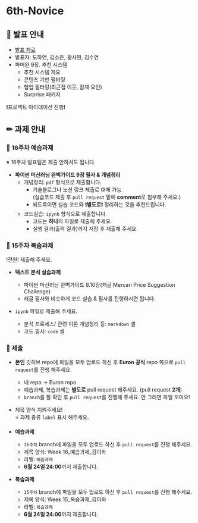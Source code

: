 # 6th-Novice

## 📢 발표 안내
- [발표 자료]()
- 발표자: 도하연, 김소은, 황사현, 김수연
- 파머완 9장. 추천 시스템
  - 추천 시스템 개요
  - 콘텐츠 기반 필터링
  - 협업 필터링(최근접 이웃, 잠재 요인)
  - Surprise 패키지
  
❗프로젝트 아이데이션 진행❗

## ✏ 과제 안내
### 📍 16주차 예습과제
※ 16주차 발표팀은 제출 안하셔도 됩니다.
- **파이썬 머신러닝 완벽가이드 9장 필사 & 개념정리**  
  - 개념정리: ```pdf``` 형식으로 제출합니다.
    - 기술블로그나 노션 링크 제출로 대체 가능  
      (실습코드 제출 후 ```pull request``` 밑에 **comment**로 첨부해 주세요.)
    - 되도록이면 실습 코드와 **❗별도로❗** 정리하는 것을 추천드립니다.
  - 코드실습: ```ipynb``` 형식으로 제출합니다.
    - 코드는 **하나**의 파일로 제출해 주세요.
    - 실행 결과(출력 결과)까지 저장 후 제출해 주세요.

### 📍 15주차 복습과제
!전원! 제출해 주세요.

- **텍스트 분석 실습과제**  
  - 파이썬 머신러닝 완벽가이드 8.10장(캐글 Mercari Price Suggestion Challenge)
  - 캐글 필사와 비슷하게 코드 실습 & 필사를 진행하시면 됩니다.
            
- ```ipynb``` 파일로 제출해 주세요.
  - 분석 프로세스/ 관련 이론 개념정리 등: ```markdown``` 셀
  - 코드 필사: ```code``` 셀

### 📍 제출
- **본인** 깃허브 repo에 파일을 모두 업로드 하신 후 **Euron 공식** repo 쪽으로 ```pull request```를 진행 해주세요.
  - 내 repo -> Euron repo
  - 예습과제, 복습과제는 **별도로** pull request 해주세요. (pull request **2개**)
  - ```branch```를 잘 확인 후 ```pull request```를 진행해 주세요. 안 그러면 파일 꼬여요!
- 제목 양식 지켜주세요!  
⭐ 과제 종류 ```label``` 표시 해주세요.

- **예습과제**
  - ```16주차``` branch에 파일을 모두 업로드 하신 후 ```pull request```를 진행 해주세요.
  - 제목 양식: Week 16_예습과제_김이화
  - 라벨: ```예습과제```
  - **6월 24일 24:00**까지 제출합니다.
  
- **복습과제**
  - ```15주차``` branch에 파일을 모두 업로드 하신 후 ```pull request```를 진행 해주세요.
  - 제목 양식: Week 15_복습과제_김이화
  - 라벨: ```복습과제```
  - **6월 24일 24:00**까지 제출합니다.
